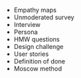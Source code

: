* Empathy maps
* Unmoderated survey
* Interview
* Persona
* HMW questions
* Design challenge
* User stories
* Definition of done
* Moscow method